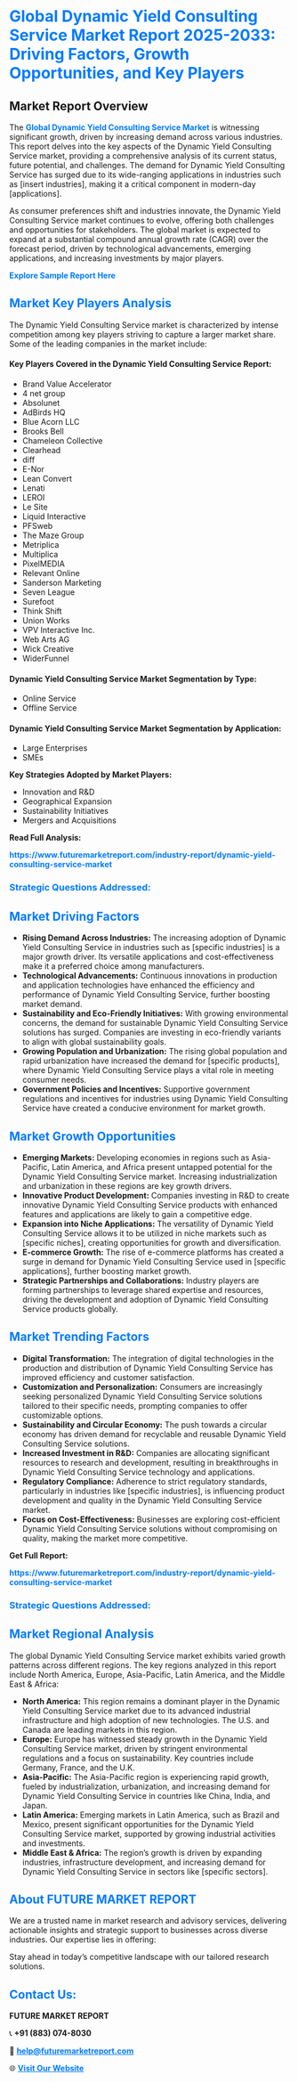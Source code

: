 <h1 style="color: #007BFF;">Global Dynamic Yield Consulting Service Market Report 2025-2033: Driving Factors, Growth Opportunities, and Key Players</h1>

<section id="overview">
<h2>Market Report Overview</h2>
<p>The <a href="https://www.futuremarketreport.com/industry-report/dynamic-yield-consulting-service-market" style="color: #007BFF; text-decoration: none;"><strong>Global Dynamic Yield Consulting Service Market</strong></a> is witnessing significant growth, driven by increasing demand across various industries. This report delves into the key aspects of the Dynamic Yield Consulting Service market, providing a comprehensive analysis of its current status, future potential, and challenges. The demand for Dynamic Yield Consulting Service has surged due to its wide-ranging applications in industries such as [insert industries], making it a critical component in modern-day [applications].</p>
<p>As consumer preferences shift and industries innovate, the Dynamic Yield Consulting Service market continues to evolve, offering both challenges and opportunities for stakeholders. The global market is expected to expand at a substantial compound annual growth rate (CAGR) over the forecast period, driven by technological advancements, emerging applications, and increasing investments by major players.</p>
</section>

<section id="overview">
<p><a href="https://www.futuremarketreport.com/request-sample/reportId=27856" style="color: #007BFF; text-decoration: none;"><strong>Explore Sample Report Here</strong></a></p>
</section>

<section id="key-players">
<h2 style="color: #007BFF;">Market Key Players Analysis</h2>
<p>The Dynamic Yield Consulting Service market is characterized by intense competition among key players striving to capture a larger market share. Some of the leading companies in the market include:</p>
<h4>Key Players Covered in the Dynamic Yield Consulting Service Report:</h4>
<ul><li>Brand Value Accelerator</li><li>4 net group</li><li>Absolunet</li><li>AdBirds HQ</li><li>Blue Acorn LLC</li><li>Brooks Bell</li><li>Chameleon Collective</li><li>Clearhead</li><li>diff</li><li>E-Nor</li><li>Lean Convert</li><li>Lenati</li><li>LEROI</li><li>Le Site</li><li>Liquid Interactive</li><li>PFSweb</li><li>The Maze Group</li><li>Metriplica</li><li>Multiplica</li><li>PixelMEDIA</li><li>Relevant Online</li><li>Sanderson Marketing</li><li>Seven League</li><li>Surefoot</li><li>Think Shift</li><li>Union Works</li><li>VPV Interactive Inc.</li><li>Web Arts AG</li><li>Wick Creative</li><li>WiderFunnel</li></ul>
<h4>Dynamic Yield Consulting Service Market Segmentation by Type:</h4>
<ul><li>Online Service</li><li>Offline Service</li></ul>

<h4>Dynamic Yield Consulting Service Market Segmentation by Application:</h4>
<ul><li>Large Enterprises</li><li>SMEs</li></ul>
<p><strong>Key Strategies Adopted by Market Players:</strong></p>
<ul>
<li>Innovation and R&D</li>
<li>Geographical Expansion</li>
<li>Sustainability Initiatives</li>
<li>Mergers and Acquisitions</li>
</ul>
</section>

<section>
<p><strong>Read Full Analysis: </strong></p><a href="https://www.futuremarketreport.com/industry-report/dynamic-yield-consulting-service-market" style="color: #007BFF; text-decoration: none;"><strong>https://www.futuremarketreport.com/industry-report/dynamic-yield-consulting-service-market</strong></a>
<h3 style="color: #007BFF;">Strategic Questions Addressed:</h3>
</section>

<section id="driving-factors">
<h2 style="color: #007BFF;">Market Driving Factors</h2>
<ul>
<li><strong>Rising Demand Across Industries:</strong> The increasing adoption of Dynamic Yield Consulting Service in industries such as [specific industries] is a major growth driver. Its versatile applications and cost-effectiveness make it a preferred choice among manufacturers.</li>
<li><strong>Technological Advancements:</strong> Continuous innovations in production and application technologies have enhanced the efficiency and performance of Dynamic Yield Consulting Service, further boosting market demand.</li>
<li><strong>Sustainability and Eco-Friendly Initiatives:</strong> With growing environmental concerns, the demand for sustainable Dynamic Yield Consulting Service solutions has surged. Companies are investing in eco-friendly variants to align with global sustainability goals.</li>
<li><strong>Growing Population and Urbanization:</strong> The rising global population and rapid urbanization have increased the demand for [specific products], where Dynamic Yield Consulting Service plays a vital role in meeting consumer needs.</li>
<li><strong>Government Policies and Incentives:</strong> Supportive government regulations and incentives for industries using Dynamic Yield Consulting Service have created a conducive environment for market growth.</li>
</ul>
</section>

<section id="growth-opportunities">
<h2 style="color: #007BFF;">Market Growth Opportunities</h2>
<ul>
<li><strong>Emerging Markets:</strong> Developing economies in regions such as Asia-Pacific, Latin America, and Africa present untapped potential for the Dynamic Yield Consulting Service market. Increasing industrialization and urbanization in these regions are key growth drivers.</li>
<li><strong>Innovative Product Development:</strong> Companies investing in R&D to create innovative Dynamic Yield Consulting Service products with enhanced features and applications are likely to gain a competitive edge.</li>
<li><strong>Expansion into Niche Applications:</strong> The versatility of Dynamic Yield Consulting Service allows it to be utilized in niche markets such as [specific niches], creating opportunities for growth and diversification.</li>
<li><strong>E-commerce Growth:</strong> The rise of e-commerce platforms has created a surge in demand for Dynamic Yield Consulting Service used in [specific applications], further boosting market growth.</li>
<li><strong>Strategic Partnerships and Collaborations:</strong> Industry players are forming partnerships to leverage shared expertise and resources, driving the development and adoption of Dynamic Yield Consulting Service products globally.</li>
</ul>
</section>

<section id="trending-factors">
<h2 style="color: #007BFF;">Market Trending Factors</h2>
<ul>
<li><strong>Digital Transformation:</strong> The integration of digital technologies in the production and distribution of Dynamic Yield Consulting Service has improved efficiency and customer satisfaction.</li>
<li><strong>Customization and Personalization:</strong> Consumers are increasingly seeking personalized Dynamic Yield Consulting Service solutions tailored to their specific needs, prompting companies to offer customizable options.</li>
<li><strong>Sustainability and Circular Economy:</strong> The push towards a circular economy has driven demand for recyclable and reusable Dynamic Yield Consulting Service solutions.</li>
<li><strong>Increased Investment in R&D:</strong> Companies are allocating significant resources to research and development, resulting in breakthroughs in Dynamic Yield Consulting Service technology and applications.</li>
<li><strong>Regulatory Compliance:</strong> Adherence to strict regulatory standards, particularly in industries like [specific industries], is influencing product development and quality in the Dynamic Yield Consulting Service market.</li>
<li><strong>Focus on Cost-Effectiveness:</strong> Businesses are exploring cost-efficient Dynamic Yield Consulting Service solutions without compromising on quality, making the market more competitive.</li>
</ul>
</section>

<section>
<p><strong>Get Full Report: </strong></p><a href="https://www.futuremarketreport.com/industry-report/dynamic-yield-consulting-service-market" style="color: #007BFF; text-decoration: none;"><strong>https://www.futuremarketreport.com/industry-report/dynamic-yield-consulting-service-market</strong></a>
<h3 style="color: #007BFF;">Strategic Questions Addressed:</h3>
</section>


<section id="regional-analysis">
<h2 style="color: #007BFF;">Market Regional Analysis</h2>
<p>The global Dynamic Yield Consulting Service market exhibits varied growth patterns across different regions. The key regions analyzed in this report include North America, Europe, Asia-Pacific, Latin America, and the Middle East & Africa:</p>
<ul>
<li><strong>North America:</strong> This region remains a dominant player in the Dynamic Yield Consulting Service market due to its advanced industrial infrastructure and high adoption of new technologies. The U.S. and Canada are leading markets in this region.</li>
<li><strong>Europe:</strong> Europe has witnessed steady growth in the Dynamic Yield Consulting Service market, driven by stringent environmental regulations and a focus on sustainability. Key countries include Germany, France, and the U.K.</li>
<li><strong>Asia-Pacific:</strong> The Asia-Pacific region is experiencing rapid growth, fueled by industrialization, urbanization, and increasing demand for Dynamic Yield Consulting Service in countries like China, India, and Japan.</li>
<li><strong>Latin America:</strong> Emerging markets in Latin America, such as Brazil and Mexico, present significant opportunities for the Dynamic Yield Consulting Service market, supported by growing industrial activities and investments.</li>
<li><strong>Middle East & Africa:</strong> The region’s growth is driven by expanding industries, infrastructure development, and increasing demand for Dynamic Yield Consulting Service in sectors like [specific sectors].</li>
</ul>
</section>

<footer>
<h2 style="color: #007BFF;">About FUTURE MARKET REPORT</h2>
<p>We are a trusted name in market research and advisory services, delivering actionable insights and strategic support to businesses across diverse industries. Our expertise lies in offering:</p>

<p>Stay ahead in today’s competitive landscape with our tailored research solutions.</p>

<h2 style="color: #007BFF;">Contact Us:</h2>
<p><strong>FUTURE MARKET REPORT</strong></p>
<p>📞 <strong>+91 (883) 074-8030</strong></p>
<p>📧 <strong><a href="mailto:help@futuremarketreport.com" style="color: #007BFF;">help@futuremarketreport.com</a></strong></p>
<p>🌐 <strong><a href="https://www.futuremarketreport.com/" style="color: #007BFF;">Visit Our Website</a></strong></p>
</footer>